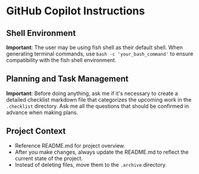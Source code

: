 # GitHub Copilot Instructions

## Shell Environment

**Important**: The user may be using fish shell as their default shell. When generating terminal commands, use `bash -c 'your_bash_command'` to ensure compatibility with the fish shell environment.

## Planning and Task Management

**Important**: Before doing anything, ask me if it's necessary to create a detailed checklist markdown file that categorizes the upcoming work in the `.checklist` directory. Ask me all the questions that should be confirmed in advance when making plans.

## Project Context

- Reference README.md for project overview.
- After you make changes, always update the README.md to reflect the current state of the project.
- Instead of deleting files, move them to the `.archive` directory.